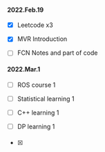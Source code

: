 

#### 2022.Feb.19

- [x] Leetcode x3

- [x]  MVR Introduction
- [ ] FCN Notes and part of code

#### 2022.Mar.1

- [ ] ROS course 1
- [ ] Statistical learning 1
- [ ] C++ learning 1
- [ ] DP learning 1



#### 

- [x] 
